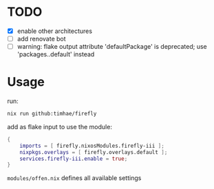 # TODO

- [x] enable other architectures
- [ ] add renovate bot
- [ ] warning: flake output attribute 'defaultPackage' is deprecated; use 'packages.<system>.default' instead

# Usage

run:

```sh
nix run github:timhae/firefly
```

add as flake input to use the module:

```nix
{
    imports = [ firefly.nixosModules.firefly-iii ];
    nixpkgs.overlays = [ firefly.overlays.default ];
    services.firefly-iii.enable = true;
}
```

`modules/offen.nix` defines all available settings
